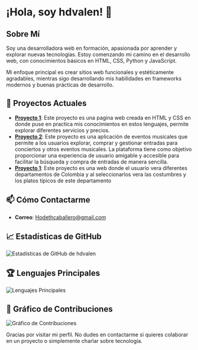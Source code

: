 # ¡Hola, soy hdvalen! 👋

## Sobre Mí
Soy una desarrolladora web en formación, apasionada por aprender y explorar nuevas tecnologías. Estoy comenzando mi camino en el desarrollo web, con conocimientos básicos en HTML, CSS, Python y JavaScript.

Mi enfoque principal es crear sitios web funcionales y estéticamente agradables, mientras sigo desarrollando mis habilidades en frameworks modernos y buenas prácticas de desarrollo.

## 🔭 Proyectos Actuales
- **[Proyecto 1](https://github.com/hdvalen/Hamburguesas_Pagina)**: Este proyecto es una pagina web creada en HTML y CSS en donde puse en practica mis conocimientos en estos lenguajes, permite explorar diferentes servicios y precios.
- **[Proyecto 2](https://github.com/hdvalen/ProyectoConcierto.git)**: Este proyecto es una aplicación de eventos musicales que permite a los usuarios explorar, comprar y gestionar entradas para conciertos y otros eventos musicales. La plataforma tiene como objetivo proporcionar una experiencia de usuario amigable y accesible para facilitar la búsqueda y compra de entradas de manera sencilla.
- **[Proyecto 1](https://github.com/hdvalen/departamentosColombia.git)**: Este proyecto es una web donde el usuario vera diferentes departamentos de Colombia y al seleccionarlos vera las costumbres y los platos tipicos de este departamento

## 📫 Cómo Contactarme
- **Correo**: Hodethcaballero@gmail.com


## 📈 Estadísticas de GitHub
![Estadísticas de GitHub de hdvalen](https://github-readme-stats.vercel.app/api?username=hdvalen&show_icons=true&theme=radical)

## 🏆 Lenguajes Principales
![Lenguajes Principales](https://github-readme-stats.vercel.app/api/top-langs/?username=hdvalen&layout=compact&theme=radical)

## 🤝 Gráfico de Contribuciones
![Gráfico de Contribuciones](https://activity-graph.herokuapp.com/graph?username=hdvalen&theme=rogue)

Gracias por visitar mi perfil. No dudes en contactarme si quieres colaborar en un proyecto o simplemente charlar sobre tecnología.
